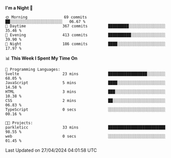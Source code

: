<!--START_SECTION:waka-->
**I'm a Night 🦉** 

```text
🌞 Morning                69 commits          ██░░░░░░░░░░░░░░░░░░░░░░░   06.67 % 
🌆 Daytime                367 commits         █████████░░░░░░░░░░░░░░░░   35.46 % 
🌃 Evening                413 commits         ██████████░░░░░░░░░░░░░░░   39.90 % 
🌙 Night                  186 commits         ████░░░░░░░░░░░░░░░░░░░░░   17.97 % 
```


📊 **This Week I Spent My Time On** 

```text
💬 Programming Languages: 
Svelte                   23 mins             █████████████████░░░░░░░░   68.05 % 
JavaScript               5 mins              ████░░░░░░░░░░░░░░░░░░░░░   14.58 % 
HTML                     3 mins              ███░░░░░░░░░░░░░░░░░░░░░░   10.38 % 
CSS                      2 mins              ██░░░░░░░░░░░░░░░░░░░░░░░   06.83 % 
TypeScript               0 secs              ░░░░░░░░░░░░░░░░░░░░░░░░░   00.16 % 

🐱‍💻 Projects: 
parkleticc               33 mins             █████████████████████████   98.55 % 
web                      0 secs              ░░░░░░░░░░░░░░░░░░░░░░░░░   01.45 % 
```


 Last Updated on 27/04/2024 04:01:58 UTC
<!--END_SECTION:waka-->
